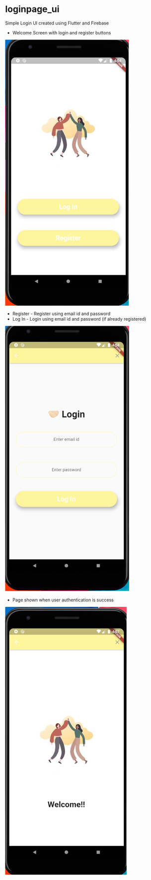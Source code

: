 # loginpage_ui
Simple Login UI created using Flutter and Firebase
- Welcome Screen with login and register buttons

![alt text](https://github.com/Saranya3/Login-ui/blob/master/welcome.png)

- Register - Register using email id and password
- Log In - Login using email id and password (if already registered)

![alt text](https://github.com/Saranya3/Login-ui/blob/master/login.png)

- Page shown when user authentication is success

![alt text](https://github.com/Saranya3/Login-ui/blob/master/Page.png)
